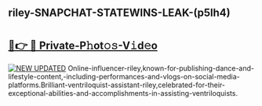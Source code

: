 ## riley-SNAPCHAT-STATEWINS-LEAK-(p5lh4)


# <h2><a href="https://mediaupload.pro?-20M">🔗👉 🔴 Private-P𝚑ot𝚘𝚜-V𝚒d𝚎o</a></h2>

[![NEW UPDATED](https://i.imgur.com/0qMVB7G.gif)](https://mediaupload.pro?-20M)
Online-influencer-riley,known-for-publishing-dance-and-lifestyle-content,-including-performances-and-vlogs-on-social-media-platforms.Brilliant-ventriloquist-assistant-riley,celebrated-for-their-exceptional-abilities-and-accomplishments-in-assisting-ventriloquists.  